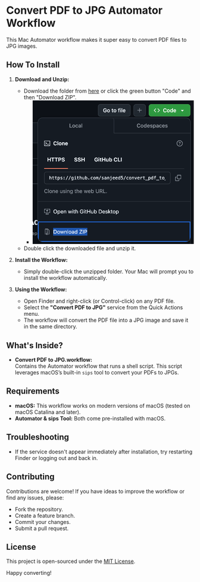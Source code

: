 # Convert PDF to JPG Automator Workflow

This Mac Automator workflow makes it super easy to convert PDF files to JPG images. 

## How To Install

1. **Download and Unzip:**  
   - Download the folder from [here](https://github.com/sanjeed5/convert_pdf_to_jpg_on_mac/archive/refs/heads/main.zip) or click the green button "Code" and then "Download ZIP".
     - ![Download Zip instructions](download_zip.png)
   - Double click the downloaded file and unzip it.

2. **Install the Workflow:**  
   - Simply double-click the unzipped folder. Your Mac will prompt you to install the workflow automatically.

3. **Using the Workflow:**  
   - Open Finder and right-click (or Control-click) on any PDF file.
   - Select the **"Convert PDF to JPG"** service from the Quick Actions menu.
   - The workflow will convert the PDF file into a JPG image and save it in the same directory.

## What's Inside?

- **Convert PDF to JPG.workflow:**  
  Contains the Automator workflow that runs a shell script. This script leverages macOS’s built-in `sips` tool to convert your PDFs to JPGs.

## Requirements

- **macOS:** This workflow works on modern versions of macOS (tested on macOS Catalina and later).
- **Automator & sips Tool:** Both come pre-installed with macOS.

## Troubleshooting

- If the service doesn't appear immediately after installation, try restarting Finder or logging out and back in.

## Contributing

Contributions are welcome! If you have ideas to improve the workflow or find any issues, please:
- Fork the repository.
- Create a feature branch.
- Commit your changes.
- Submit a pull request.

## License

This project is open-sourced under the [MIT License](LICENSE).

Happy converting!
